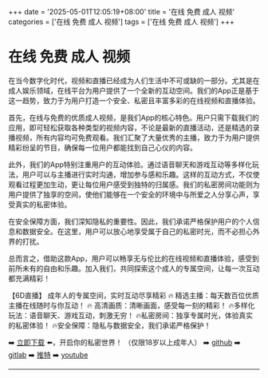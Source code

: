 +++
date = '2025-05-01T12:05:19+08:00'
title = '在线 免费 成人 视频'
categories = ['在线 免费 成人 视频']
tags = ['在线 免费 成人 视频']
+++

# 在线 免费 成人 视频

在当今数字化时代，视频和直播已经成为人们生活中不可或缺的一部分。尤其是在成人娱乐领域，在线平台为用户提供了一个全新的互动空间。我们的App正是基于这一趋势，致力于为用户打造一个安全、私密且丰富多彩的在线视频和直播体验。

首先，在线与免费的优质成人视频，是我们App的核心特色。用户只需下载我们的应用，即可轻松获取各种类型的视频内容，不论是最新的直播活动，还是精选的录播视频，所有内容均可免费观看。我们汇聚了大量优秀的主播，致力于为用户提供精彩纷呈的节目，确保每一位用户都能找到自己心仪的内容。

此外，我们的App特别注重用户的互动体验。通过语音聊天和游戏互动等多样化玩法，用户可以与主播进行实时沟通，增加参与感和乐趣。这样的互动方式，不仅使观看过程更加生动，更让每位用户感受到独特的归属感。我们的私密房间功能则为用户提供了独享的空间，使他们能够在一个安全的环境中与所爱之人分享心声，享受真实的私密体验。

在安全保障方面，我们深知隐私的重要性。因此，我们承诺严格保护用户的个人信息和数据安全。在这里，用户可以放心地享受属于自己的私密时光，而不必担心外界的打扰。

总而言之，借助这款App，用户可以畅享无与伦比的在线视频和直播体验，感受到前所未有的自由和乐趣。加入我们，共同探索这个成人的专属空间，让每一次互动都充满精彩！

【6D直播】
成年人的专属空间，实时互动尽享精彩
🔥 精选主播：每天数百位优质主播在线随时与你互动！
🔥 高清画质：清晰画面，感受每一刻的精彩！
🔥多样化玩法：语音聊天、游戏互动，刺激无穷！
🔥私密房间：独享专属时光，体验真实的私密体验！
🔥安全保障：隐私与数据安全，我们承诺严格保护！

➡️ [立即下载](https://down123.s3.ap-east-1.amazonaws.com/down/down.html?channelCode=blog) ⬅️，开启你的私密世界！
（仅限18岁以上成年人）
➡️ [github](https://aldult-live.github.io/)
➡️ [gitlab](https://seo-09598d.gitlab.io/)
➡️ [推特](https://x.com/wegame33)
➡️ [youtube](https://www.youtube.com/@6Dlive)

---
